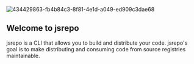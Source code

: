 
![434429863-fb4b84c3-8f81-4e1d-a049-ed909c3dae68](https://github.com/user-attachments/assets/3acf69e1-86a5-4756-aa03-831b67b4617a)

## Welcome to jsrepo

jsrepo is a CLI that allows you to build and distribute your code. jsrepo's goal is to make distributing and consuming code from source registries maintainable.
